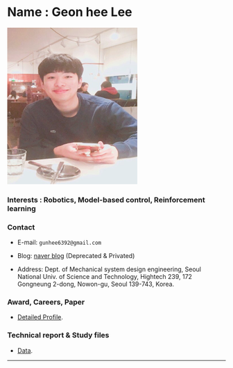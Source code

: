 
# Name : Geon hee Lee 

<img src="./images/profile2.png" width="300" height="360"  class="center">


### Interests : Robotics, Model-based control, Reinforcement learning


### Contact
-  E-mail:   `gunhee6392@gmail.com`

-  Blog:     [naver blog](https://blog.naver.com/rjsgml6392) (Deprecated & Privated)

-  Address:  Dept. of Mechanical system design engineering, Seoul National Univ. of Science and Technology, Hightech 239, 172 Gongneung 2-dong, Nowon-gu, Seoul 139-743, Korea.


###  Award, Careers, Paper

-  [Detailed Profile](./profile.html).
 


 

###  Technical report & Study files

-  [Data](./technical_report.html).



---
